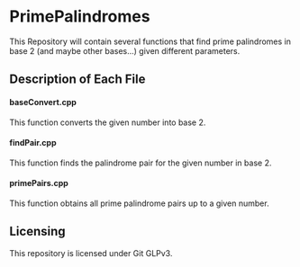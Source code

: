 # PrimePalindromes

This Repository will contain several functions that find prime palindromes in base 2 (and maybe other bases...) given different parameters.

## Description of Each File

#### baseConvert.cpp 

This function converts the given number into base 2.

#### findPair.cpp

This function finds the palindrome pair for the given number in base 2.

#### primePairs.cpp

This function obtains all prime palindrome pairs up to a given number.

## Licensing

This repository is licensed under Git GLPv3.
